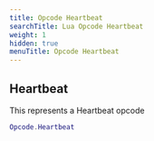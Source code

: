 ```yaml
---
title: Opcode Heartbeat
searchTitle: Lua Opcode Heartbeat
weight: 1
hidden: true
menuTitle: Opcode Heartbeat
---
```

## Heartbeat

This represents a Heartbeat opcode
```lua
Opcode.Heartbeat
```